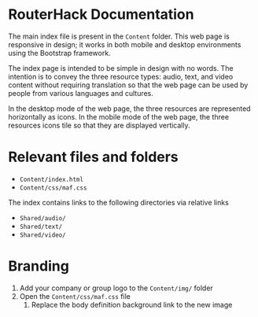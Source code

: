 RouterHack Documentation
========================================

The main index file is present in the `Content` folder. This web page is responsive in design; it works in both mobile and desktop environments using the Bootstrap framework.

The index page is intended to be simple in design with no words. The intention is to convey the three resource types: audio, text, and video content without requiring translation so that the web page can be used by people from various languages and cultures.

In the desktop mode of the web page, the three resources are represented horizontally as icons. In the mobile mode of the web page, the three resources icons tile so that they are displayed vertically.

# Relevant files and folders
 * `Content/index.html`
 * `Content/css/maf.css`

The index contains links to the following directories via relative links
 * `Shared/audio/`
 * `Shared/text/`
 * `Shared/video/`

# Branding
 1. Add your company or group logo to the `Content/img/` folder
 2. Open the `Content/css/maf.css` file 
     1. Replace the body definition background link to the new image